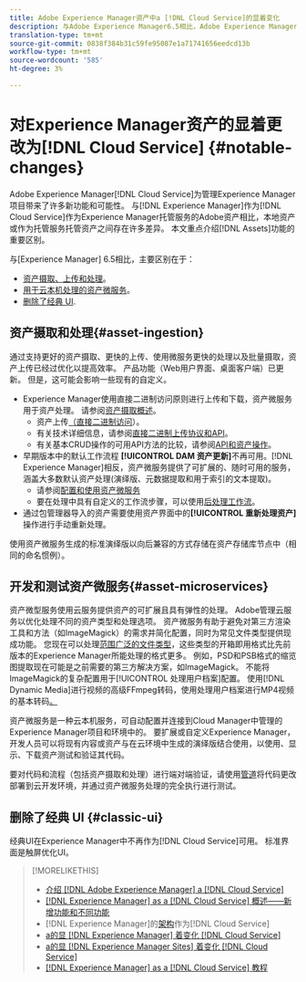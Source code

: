 ```yaml
---
title: Adobe Experience Manager资产中a [!DNL Cloud Service]的显着变化
description: 与Adobe Experience Manager6.5相比，Adobe Experience Manager资产在Experience Manager [!DNL Cloud Service] 方面发生了显着变化。
translation-type: tm+mt
source-git-commit: 0838f384b31c59fe95087e1a71741656eedcd13b
workflow-type: tm+mt
source-wordcount: '585'
ht-degree: 3%

---
```



# 对Experience Manager资产的显着更改为[!DNL Cloud Service] {#notable-changes}

Adobe Experience Manager[!DNL Cloud Service]为管理Experience Manager项目带来了许多新功能和可能性。 与[!DNL Experience Manager]作为[!DNL Cloud Service]作为Experience Manager托管服务的Adobe资产相比，本地资产或作为托管服务托管资产之间存在许多差异。 本文重点介绍[!DNL Assets]功能的重要区别。

与[Experience Manager] 6.5相比，主要区别在于：

* [资产摄取、上传和处理](#asset-ingestion)。
* [用于云本机处理的资产微服务](#asset-microservices)。
* [删除了经典 UI](#classic-ui).

## 资产摄取和处理{#asset-ingestion}

通过支持更好的资产摄取、更快的上传、使用微服务更快的处理以及批量摄取，资产上传已经过优化以提高效率。 产品功能（Web用户界面、桌面客户端）已更新。 但是，这可能会影响一些现有的自定义。

* Experience Manager使用直接二进制访问原则进行上传和下载，资产微服务用于资产处理。 请参阅[资产摄取概述](/help/assets/asset-microservices-overview.md)。
   * 资产上传[（直接二进制访问](/help/assets/asset-microservices-overview.md#asset-upload-with-direct-binary-access)）。
   * 有关技术详细信息，请参阅[直接二进制上传协议和API](/help/assets/developer-reference-material-apis.md#upload-binary)。
   * 有关基本CRUD操作的可用API方法的比较，请参阅[API和资产操作](/help/assets/developer-reference-material-apis.md#use-cases-and-apis)。
*  早期版本中的默认工作流程 **[!UICONTROL DAM 资产更新]**&#x200B;不再可用。[!DNL Experience Manager]相反，资产微服务提供了可扩展的、随时可用的服务，涵盖大多数默认资产处理(演绎版、元数据提取和用于索引的文本提取)。
   * 请参阅[配置和使用资产微服务](/help/assets/asset-microservices-configure-and-use.md)
   * 要在处理中具有自定义的工作流步骤，可以使用[后处理工作流](/help/assets/asset-microservices-configure-and-use.md#post-processing-workflows)。
* 通过包管理器导入的资产需要使用资产界面中的&#x200B;**[!UICONTROL 重新处理资产]**&#x200B;操作进行手动重新处理。

使用资产微服务生成的标准演绎版以向后兼容的方式存储在资产存储库节点中（相同的命名惯例）。

## 开发和测试资产微服务{#asset-microservices}

资产微型服务使用云服务提供资产的可扩展且具有弹性的处理。 Adobe管理云服务以优化处理不同的资产类型和处理选项。 资产微服务有助于避免对第三方渲染工具和方法（如ImageMagick）的需求并简化配置，同时为常见文件类型提供现成功能。 您现在可以处理[范围广泛的文件类型](/help/assets/file-format-support.md)，这些类型的开箱即用格式比先前版本的Experience Manager所能处理的格式更多。 例如，PSD和PSB格式的缩览图提取现在可能是之前需要的第三方解决方案，如ImageMagick。 不能将ImageMagick的复杂配置用于[!UICONTROL 处理用户档案]配置。 使用[!DNL Dynamic Media]进行视频的高级FFmpeg转码，使用处理用户档案进行MP4视频的基本转码[。](/help/assets/manage-video-assets.md#transcode-video)

资产微服务是一种云本机服务，可自动配置并连接到Cloud Manager中管理的Experience Manager项目和环境中的。 要扩展或自定义Experience Manager，开发人员可以将现有内容或资产与在云环境中生成的演绎版结合使用，以使用、显示、下载资产测试和验证其代码。

要对代码和流程（包括资产摄取和处理）进行端对端验证，请使用[管道](/help/implementing/cloud-manager/configure-pipeline.md)将代码更改部署到云开发环境，并通过资产微服务处理的完全执行进行测试。

## 删除了经典 UI {#classic-ui}

经典UI在Experience Manager中不再作为[!DNL Cloud Service]可用。 标准界面是触屏优化UI。

>[!MORELIKETHIS]
>
>* [介绍 [!DNL Adobe Experience Manager] a [!DNL Cloud Service]](/help/overview/introduction.md)
>* [ [!DNL Experience Manager] as a [!DNL Cloud Service] 概述——新增功能和不同功能](/help/overview/what-is-new-and-different.md)
>* [!DNL Experience Manager]的[架构](/help/core-concepts/architecture.md)作为[!DNL Cloud Service]
>* [a的显 [!DNL Experience Manager] 着变化 [!DNL Cloud Service]](/help/release-notes/aem-cloud-changes.md)
>* [a的显 [!DNL Experience Manager Sites] 着变化 [!DNL Cloud Service]](/help/sites-cloud/sites-cloud-changes.md)
>* [[!DNL Experience Manager] as a [!DNL Cloud Service] 教程](https://experienceleague.adobe.com/docs/experience-manager-learn/cloud-service/overview.html)

